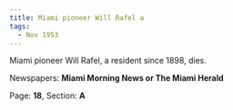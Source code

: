```yaml
---  
title: Miami pioneer Will Rafel a  
tags:  
  - Nov 1953  
---  
```

  
Miami pioneer Will Rafel, a resident since 1898, dies.  
  
Newspapers: **Miami Morning News or The Miami Herald**  
  
Page: **18**, Section: **A** 
